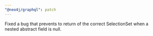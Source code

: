 ```yaml
---
"@neo4j/graphql": patch
---
```


Fixed a bug that prevents to return of the correct SelectionSet when a nested abstract field is null.
